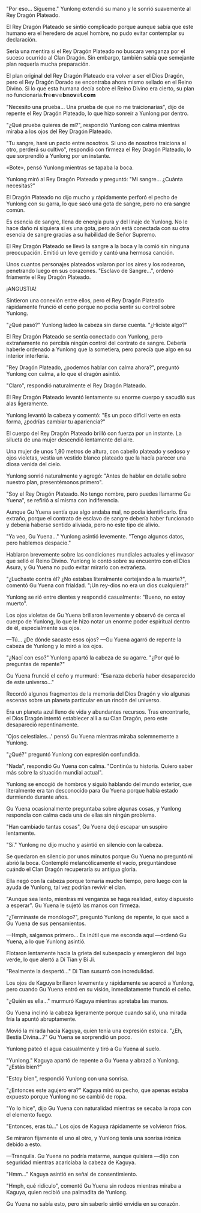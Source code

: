 
"Por eso... Sígueme." Yunlong extendió su mano y le sonrió suavemente al Rey Dragón Plateado.

El Rey Dragón Plateado se sintió complicado porque aunque sabía que este humano era el heredero de aquel hombre, no pudo evitar contemplar su declaración.

Sería una mentira si el Rey Dragón Plateado no buscara venganza por el suceso ocurrido al Clan Dragón. Sin embargo, también sabía que semejante plan requería mucha preparación.

El plan original del Rey Dragón Plateado era volver a ser el Dios Dragón, pero el Rey Dragón Dorado se encontraba ahora mismo sellado en el Reino Divino. Si lo que esta humana decía sobre el Reino Divino era cierto, su plan no funcionaría.𝗳𝐫𝚎𝗲𝚠𝚎𝗯𝕟𝐨𝘃𝚎𝗹.𝗰𝗼𝗺

"Necesito una prueba... Una prueba de que no me traicionarías", dijo de repente el Rey Dragón Plateado, lo que hizo sonreír a Yunlong por dentro.

"¿Qué prueba quieres de mí?", respondió Yunlong con calma mientras miraba a los ojos del Rey Dragón Plateado.

"Tu sangre, haré un pacto entre nosotros. Si uno de nosotros traiciona al otro, perderá su cultivo", respondió con firmeza el Rey Dragón Plateado, lo que sorprendió a Yunlong por un instante.

«Bote», pensó Yunlong mientras se tapaba la boca.

Yunlong miró al Rey Dragón Plateado y preguntó: "Mi sangre... ¿Cuánta necesitas?"

El Dragón Plateado no dijo mucho y rápidamente perforó el pecho de Yunlong con su garra, lo que sacó una gota de sangre, pero no era sangre común.

Es esencia de sangre, llena de energía pura y del linaje de Yunlong. No le hace daño ni siquiera si es una gota, pero aún está conectada con su otra esencia de sangre gracias a su habilidad de Señor Supremo.

El Rey Dragón Plateado se llevó la sangre a la boca y la comió sin ninguna preocupación. Emitió un leve gemido y cantó una hermosa canción.

Unos cuantos personajes plateados volaron por los aires y los rodearon, penetrando luego en sus corazones. "Esclavo de Sangre...", ordenó fríamente el Rey Dragón Plateado.

¡ANGUSTIA!

Sintieron una conexión entre ellos, pero el Rey Dragón Plateado rápidamente frunció el ceño porque no podía sentir su control sobre Yunlong.

"¿Qué pasó?" Yunlong ladeó la cabeza sin darse cuenta. "¿Hiciste algo?"

El Rey Dragón Plateado se sentía conectado con Yunlong, pero extrañamente no percibía ningún control del contrato de sangre. Debería haberle ordenado a Yunlong que la sometiera, pero parecía que algo en su interior interfería.

"Rey Dragón Plateado, ¿podemos hablar con calma ahora?", preguntó Yunlong con calma, a lo que el dragón asintió.

"Claro", respondió naturalmente el Rey Dragón Plateado.

El Rey Dragón Plateado levantó lentamente su enorme cuerpo y sacudió sus alas ligeramente.

Yunlong levantó la cabeza y comentó: "Es un poco difícil verte en esta forma, ¿podrías cambiar tu apariencia?"

El cuerpo del Rey Dragón Plateado brilló con fuerza por un instante. La silueta de una mujer descendió lentamente del aire.

Una mujer de unos 1,80 metros de altura, con cabello plateado y sedoso y ojos violetas, vestía un vestido blanco plateado que la hacía parecer una diosa venida del cielo.

Yunlong sonrió naturalmente y agregó: "Antes de hablar en detalle sobre nuestro plan, presentémonos primero".

"Soy el Rey Dragón Plateado. No tengo nombre, pero puedes llamarme Gu Yuena", se refirió a sí misma con indiferencia.

Aunque Gu Yuena sentía que algo andaba mal, no podía identificarlo. Era extraño, porque el contrato de esclavo de sangre debería haber funcionado y debería haberse sentido aliviada, pero no este tipo de alivio.

"Ya veo, Gu Yuena..." Yunlong asintió levemente. "Tengo algunos datos, pero hablemos despacio."

Hablaron brevemente sobre las condiciones mundiales actuales y el invasor que selló el Reino Divino. Yunlong le contó sobre su encuentro con el Dios Asura, y Gu Yuena no pudo evitar mirarlo con extrañeza.

"¿Luchaste contra él? ¿No estabas literalmente cortejando a la muerte?", comentó Gu Yuena con frialdad. "¡Un rey-dios no era un dios cualquiera!"

Yunlong se rió entre dientes y respondió casualmente: "Bueno, no estoy muerto".

Los ojos violetas de Gu Yuena brillaron levemente y observó de cerca el cuerpo de Yunlong, lo que le hizo notar un enorme poder espiritual dentro de él, especialmente sus ojos.

—Tú... ¿De dónde sacaste esos ojos? —Gu Yuena agarró de repente la cabeza de Yunlong y lo miró a los ojos.

"¿Nací con eso?" Yunlong apartó la cabeza de su agarre. "¿Por qué lo preguntas de repente?"

Gu Yuena frunció el ceño y murmuró: "Esa raza debería haber desaparecido de este universo..."

Recordó algunos fragmentos de la memoria del Dios Dragón y vio algunas escenas sobre un planeta particular en un rincón del universo.

Era un planeta azul lleno de vida y abundantes recursos. Tras encontrarlo, el Dios Dragón intentó establecer allí a su Clan Dragón, pero este desapareció repentinamente.

'Ojos celestiales...' pensó Gu Yuena mientras miraba solemnemente a Yunlong.

"¿Qué?" preguntó Yunlong con expresión confundida.

"Nada", respondió Gu Yuena con calma. "Continúa tu historia. Quiero saber más sobre la situación mundial actual".

Yunlong se encogió de hombros y siguió hablando del mundo exterior, que literalmente era tan desconocido para Gu Yuena porque había estado durmiendo durante años.

Gu Yuena ocasionalmente preguntaba sobre algunas cosas, y Yunlong respondía con calma cada una de ellas sin ningún problema.

"Han cambiado tantas cosas", Gu Yuena dejó escapar un suspiro lentamente.

"Sí." Yunlong no dijo mucho y asintió en silencio con la cabeza.

Se quedaron en silencio por unos minutos porque Gu Yuena no preguntó ni abrió la boca. Contempló melancólicamente el vacío, preguntándose cuándo el Clan Dragón recuperaría su antigua gloria.

Ella negó con la cabeza porque tomaría mucho tiempo, pero luego con la ayuda de Yunlong, tal vez podrían revivir el clan.

"Aunque sea lento, mientras mi venganza se haga realidad, estoy dispuesto a esperar". Gu Yuena le sujetó las manos con firmeza.

"¿Terminaste de monólogo?", preguntó Yunlong de repente, lo que sacó a Gu Yuena de sus pensamientos.

—Hmph, salgamos primero... Es inútil que me esconda aquí —ordenó Gu Yuena, a lo que Yunlong asintió.

Flotaron lentamente hacia la grieta del subespacio y emergieron del lago verde, lo que alertó a Di Tian y Bi Ji.

"Realmente la despertó..." Di Tian susurró con incredulidad.

Los ojos de Kaguya brillaron levemente y rápidamente se acercó a Yunlong, pero cuando Gu Yuena entró en su visión, inmediatamente frunció el ceño.

"¿Quién es ella..." murmuró Kaguya mientras apretaba las manos.

Gu Yuena inclinó la cabeza ligeramente porque cuando salió, una mirada fría la apuntó abruptamente.

Movió la mirada hacia Kaguya, quien tenía una expresión estoica. "¿Eh, Bestia Divina...?" Gu Yuena se sorprendió un poco.

Yunlong pateó el agua casualmente y tiró a Gu Yuena al suelo.

"Yunlong." Kaguya apartó de repente a Gu Yuena y abrazó a Yunlong. "¿Estás bien?"

"Estoy bien", respondió Yunlong con una sonrisa.

"¿Entonces este agujero era?" Kaguya miró su pecho, que apenas estaba expuesto porque Yunlong no se cambió de ropa.

"Yo lo hice", dijo Gu Yuena con naturalidad mientras se secaba la ropa con el elemento fuego.

"Entonces, eras tú..." Los ojos de Kaguya rápidamente se volvieron fríos.

Se miraron fijamente el uno al otro, y Yunlong tenía una sonrisa irónica debido a esto.

—Tranquila. Gu Yuena no podría matarme, aunque quisiera —dijo con seguridad mientras acariciaba la cabeza de Kaguya.

"Hmm..." Kaguya asintió en señal de consentimiento.

"Hmph, qué ridículo", comentó Gu Yuena sin rodeos mientras miraba a Kaguya, quien recibió una palmadita de Yunlong.

Gu Yuena no sabía esto, pero sin saberlo sintió envidia en su corazón.